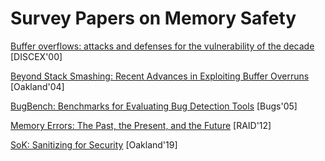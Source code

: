 # Survey Papers on Memory Safety

[Buffer overflows: attacks and defenses for the vulnerability of the
decade](https://crypto.stanford.edu/cs155/papers/cowan-vulnerability.pdf)
[DISCEX'00]

[Beyond Stack Smashing: Recent Advances in Exploiting Buffer
Overruns](https://www.kapravelos.com/teaching/csc591-f17/readings/pincus.pdf)
[Oakland'04]

[BugBench: Benchmarks for Evaluating Bug Detection
Tools](http://mir.cs.illinois.edu/~marinov/sp05-cs598dm/ShanLu.pdf) [Bugs'05]

[Memory Errors: The Past, the Present, and the
Future](http://vvdveen.com/publications/RAID2012.pdf) [RAID'12]


[SoK: Sanitizing for Security](https://oaklandsok.github.io/papers/song2019.pdf)
[Oakland'19]

